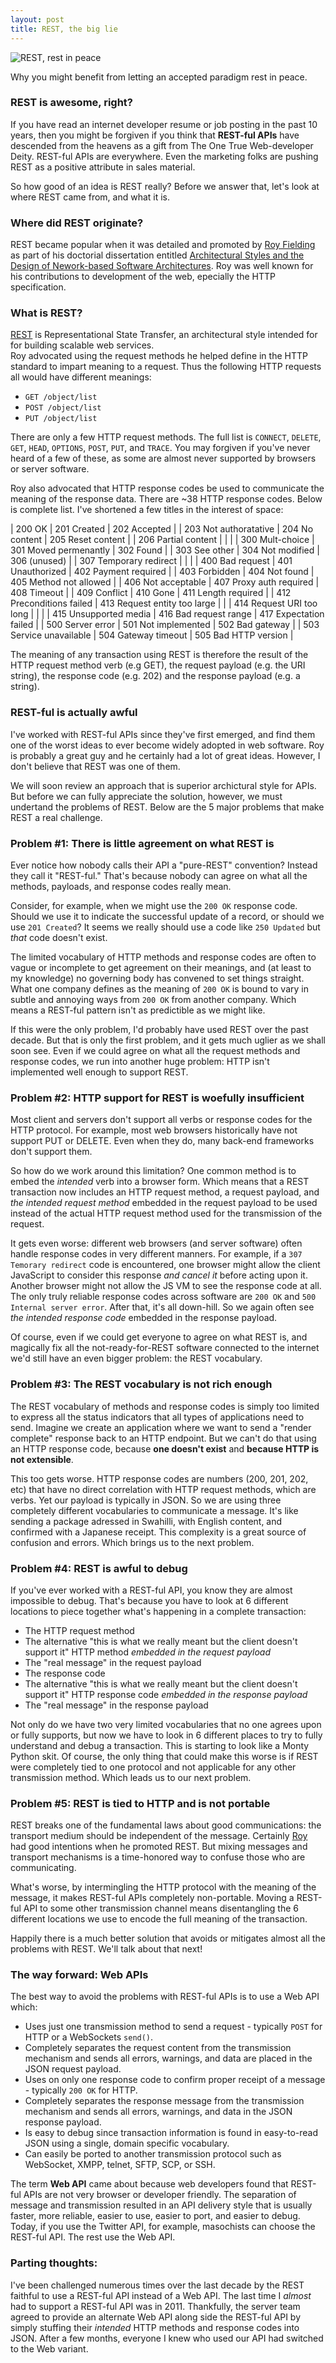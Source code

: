 ```yaml
---
layout: post
title: REST, the big lie
---
```

![REST, rest in peace](/images/2015-08-10-rip-small.jpg)

Why you might benefit from letting an accepted paradigm rest in peace.

### REST is awesome, right?
If you have read an internet developer resume or job posting in the past 10
years, then you might be forgiven if you think that
**REST-ful APIs** have descended from the heavens as a gift from
The One True Web-developer Deity.  REST-ful APIs are everywhere. 
Even the marketing folks are pushing REST as a positive attribute in sales material.

So how good of an idea is REST really?  Before we answer that, let's look at
where REST came from, and what it is.

### Where did REST originate?
REST became popular when it was detailed and promoted by 
[Roy Fielding](https://en.wikipedia.org/wiki/Roy_Fielding)
as part of his doctorial dissertation entitled [Architectural Styles
and the Design of Nework-based Software
Architectures](https://www.ics.uci.edu/~fielding/pubs/dissertation/top.htm).
Roy was well known for his contributions to development of the web, epecially
the HTTP specification.

### What is REST?
[REST](https://en.wikipedia.org/wiki/Representational_state_transfer) is
Representational State Transfer, an architectural style
intended for for building scalable web services.  
Roy advocated using the request methods he helped define in the HTTP standard
to impart meaning to a request.  Thus the following HTTP requests all
would have different meanings: 

- `GET /object/list`
- `POST /object/list`
- `PUT /object/list`

There are only a few HTTP request methods.  The full list is `CONNECT`, `DELETE`,
`GET`, `HEAD`, `OPTIONS`, `POST`, `PUT`, and `TRACE`.  You may forgiven if
you've never heard of a few of these, as some are almost never supported by
browsers or server software.

Roy also advocated that HTTP response codes be used to communicate the meaning
of the response data. There are ~38 HTTP response codes.
Below is complete list. I've shortened a few titles
in the interest of space:

| 200 OK | 201 Created | 202 Accepted |
| 203 Not authoratative | 204 No content | 205 Reset content |
| 206 Partial content | | |
| 300 Mult-choice | 301 Moved permenantly | 302 Found |
| 303 See other | 304 Not modified | 306 (unused) |
| 307 Temporary redirect | | |
| 400 Bad request | 401 Unauthorized | 402 Payment required |
| 403 Forbidden | 404 Not found | 405 Method not allowed |
| 406 Not acceptable | 407 Proxy auth required | 408 Timeout |
| 409 Conflict | 410 Gone | 411 Length required |
| 412 Preconditions failed | 413 Request entity too large | |
| 414 Request URI too long | | |
| 415 Unsupported media | 416 Bad request range | 417 Expectation failed |
| 500 Server error | 501 Not implemented | 502 Bad gateway |
| 503 Service unavailable | 504 Gateway timeout | 505 Bad HTTP version |

The meaning of any transaction using REST is therefore the result of
the HTTP request method verb (e.g GET), the request payload (e.g. the URI string),
the response code (e.g. 202) and the response payload (e.g. a string).

### REST-ful is actually awful
I've worked with REST-ful APIs since they've first emerged, and find 
them one of the worst ideas to ever become widely adopted in web software.
Roy is probably a great guy and he certainly had a lot of great ideas.
However, I don't believe that REST was one of them.

We will soon review an approach that is superior archictural style for APIs.  But
before we can fully appreciate the solution, however, we must undertand the problems of
REST. Below are the 5 major problems that make REST a real challenge.

### Problem #1: There is little agreement on what REST is
Ever notice how nobody calls their API a "pure-REST" convention?  Instead they
call it "REST-ful." That's because nobody can agree on what all the methods,
payloads, and response codes really mean.

Consider, for example, when we might use the `200 OK` response code.
Should we use it to indicate the successful update of a record, or should we
use `201 Created`?  It seems we really should use a code like `250 Updated`
but *that* code doesn't exist.

The limited vocabulary of HTTP methods and response codes are often to vague
or incomplete to get agreement on their meanings, and (at least to my
knowledge) no governing body has convened to set things straight.  
What one company defines as the meaning of `200 OK` is bound to vary in subtle
and annoying ways from `200 OK` from another company.  Which means a REST-ful
pattern isn't as predictible as we might like.

If this were the only problem, I'd probably have used REST over the past
decade.  But that is only the first problem, and it gets much uglier as
we shall soon see. Even if we could agree on what all the request methods and
response codes, we run into another huge problem: HTTP isn't implemented well
enough to support REST.

### Problem #2: HTTP support for REST is woefully insufficient
Most client and servers don't support all verbs or response codes for the HTTP
protocol.  For example, most web browsers historically have not support PUT or DELETE. 
Even when they do, many back-end frameworks don't support them. 

So how do we work around this limitation? One
common method is to embed the *intended* verb into a browser form.  Which
means that a REST transaction now includes an HTTP request method, a request payload,
and *the intended request method* embedded in the request payload to be used instead of 
the actual HTTP request method used for the transmission of the request.

It gets even worse: different web browsers (and server software) often handle response codes
in very different manners.  For example, if a `307 Temorary redirect` code is
encountered, one browser might allow the client JavaScript to consider this
response *and cancel it* before acting upon it. Another browser might not
allow the JS VM to see the response code at all.  The only truly reliable response codes
across software are `200 OK` and `500 Internal server error`.  After that, it's all
down-hill. So we again often see *the intended response code* embedded in the
response payload.

Of course, even if we could get everyone to agree on what REST is, and magically fix all 
the not-ready-for-REST software connected to the internet we'd still have an even 
bigger problem: the REST vocabulary.

### Problem #3: The REST vocabulary is not rich enough
The REST vocabulary of methods and response codes is simply too
limited to express all the status indicators that all types of applications
need to send. Imagine we create an application where we want to send a
"render complete" response back to an HTTP endpoint. But we can't do that 
using an HTTP response code, because **one doesn't exist** and 
**because HTTP is not extensible**.

This too gets worse.  HTTP response codes are numbers (200, 201, 202, etc)
that have no direct correlation with HTTP request methods, which are verbs.  Yet our
payload is typically in JSON.  So we are using three completely
different vocabularies to communicate a message.  It's like sending a
package adressed in Swahilli, with English content, and confirmed with a Japanese
receipt.  This complexity is a great source of confusion and errors.  Which
brings us to the next problem.

### Problem #4: REST is awful to debug
If you've ever worked with a REST-ful API, you know they are almost impossible
to debug.  That's because you have to look at 6 different locations to piece
together what's happening in a complete transaction: 

- The HTTP request method
- The alternative "this is what we really meant but the client doesn't support it" 
  HTTP method *embedded in the request payload*
- The "real message" in the request payload
- The response code
- The alternative "this is what we really meant but the client doesn't support
  it" HTTP response code *embedded in the response payload*
- The "real message" in the response payload

Not only do we have two very limited vocabularies that no one agrees upon or
fully supports, but now we have to look in 6 different places to try to fully
understand and debug a transaction.  This is starting to look like a Monty
Python skit.  Of course, the only thing that could make this worse is if REST
were completely tied to one protocol and not applicable for any other
transmission method.  Which leads us to our next problem.

### Problem #5: REST is tied to HTTP and is not portable
REST breaks one of the fundamental laws about good communications:
the transport medium should be independent of the message.  Certainly 
[Roy](https://en.wikipedia.org/wiki/Roy_Fielding) had good intentions
when he promoted REST.  But mixing messages and transport mechanisms
is a time-honored way to confuse those who are communicating.

What's worse, by intermingling the HTTP protocol with the meaning of the
message, it makes REST-ful APIs completely non-portable.  Moving a
REST-ful API to some other transmission channel means disentangling 
the 6 different locations we use to encode the full meaning of the
transaction.

Happily there is a much better solution that avoids or mitigates almost all
the problems with REST.  We'll talk about that next!

### The way forward: Web APIs
The best way to avoid the problems with REST-ful APIs is to use a Web API
which:

- Uses just one transmission method to send a request - typically `POST`
  for HTTP or a WebSockets `send()`.
- Completely separates the request content from the transmission mechanism and
  sends all errors, warnings, and data are placed in the JSON request payload.
- Uses on only one response code to confirm proper receipt of a message - 
  typically `200 OK` for HTTP.
- Completely separates the response message from the transmission mechanism
  and sends all errors, warnings, and data in the JSON response payload.
- Is easy to debug since transaction information is found in easy-to-read
  JSON using a single, domain specific vocabulary.
- Can easily be ported to another transmission protocol such as 
  WebSocket, XMPP, telnet, SFTP, SCP, or SSH.
  
The term **Web API** came about because web developers found that REST-ful APIs
are not very browser or developer friendly. The separation of message and
transmission resulted in an API delivery style that is usually faster, more reliable,
easier to use, easier to port, and easier to debug. Today, if you use the
Twitter API, for example, masochists can choose the REST-ful API. The rest use
the Web API.

### Parting thoughts: 
I've been challenged numerous times over the last decade by the REST faithful to use
a REST-ful API instead of a Web API.  The last time I *almost* had to support a
REST-ful API was in 2011. Thankfully, the server team agreed to provide an alternate
Web API along side the REST-ful API by simply stuffing their *intended* HTTP methods and
response codes into JSON. After a few months, everyone I knew who used
our API had switched to the Web variant.

